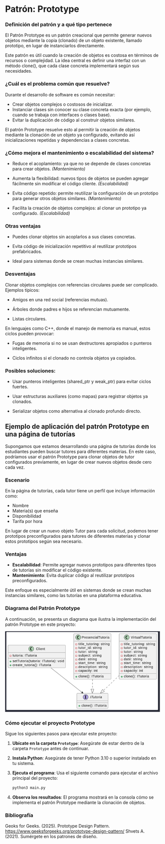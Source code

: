 # Patrón: Prototype
### Definición del patrón y a qué tipo pertenece

El Patrón Prototype es un patrón creacional que permite generar nuevos objetos mediante la copia (clonado) de un objeto existente, llamado prototipo, en lugar de instanciarlos directamente.

Este patrón es útil cuando la creación de objetos es costosa en términos de recursos o complejidad. La idea central es definir una interfaz con un método clone(), que cada clase concreta implementará según sus necesidades.

   

### ¿Cuál es el problema común que resuelve?

Durante el desarrollo de software es común necesitar:

- Crear objetos complejos o costosos de inicializar.
- Instanciar clases sin conocer su clase concreta exacta (por ejemplo, cuando se trabaja con interfaces o clases base).
- Evitar la duplicación de código al construir objetos similares.

El patrón Prototype resuelve esto al permitir la creación de objetos mediante la clonación de un objeto ya configurado, evitando así inicializaciones repetidas y dependencias a clases concretas.

### ¿Cómo mejora el mantenimiento o escalabilidad del sistema?

- Reduce el acoplamiento: ya que no se depende de clases concretas para crear objetos. *(Mantenimiento)*

- Aumenta la flexibilidad: nuevos tipos de objetos se pueden agregar fácilmente sin modificar el código cliente. *(Escalabilidad)*

- Evita código repetido: permite reutilizar la configuración de un prototipo para generar otros objetos similares. *(Mantenimiento)*

- Facilita la creación de objetos complejos: al clonar un prototipo ya configurado. *(Escalabilidad)*

### Otras ventajas

- Puedes clonar objetos sin acoplarlos a sus clases concretas.

- Evita código de inicialización repetitivo al reutilizar prototipos prefabricados.

- Ideal para sistemas donde se crean muchas instancias similares.

### Desventajas

Clonar objetos complejos con referencias circulares puede ser complicado.
Ejemplos típicos:

- Amigos en una red social (referencias mutuas).

- Árboles donde padres e hijos se referencian mutuamente.

- Listas circulares.

En lenguajes como C++, donde el manejo de memoria es manual, estos ciclos pueden provocar:

- Fugas de memoria si no se usan destructores apropiados o punteros inteligentes.

- Ciclos infinitos si el clonado no controla objetos ya copiados.

### Posibles soluciones:

- Usar punteros inteligentes (shared_ptr y weak_ptr) para evitar ciclos fuertes.

- Usar estructuras auxiliares (como mapas) para registrar objetos ya clonados.

- Serializar objetos como alternativa al clonado profundo directo.

## Ejemplo de aplicación del patrón Prototype en una página de tutorías

Supongamos que estamos desarrollando una página de tutorías donde los estudiantes pueden buscar tutores para diferentes materias. En este caso, podríamos usar el patrón Prototype para clonar objetos de tutor configurados previamente, en lugar de crear nuevos objetos desde cero cada vez.

### Escenario

En la página de tutorías, cada tutor tiene un perfil que incluye información como:
- Nombre
- Materia(s) que enseña
- Disponibilidad
- Tarifa por hora

En lugar de crear un nuevo objeto Tutor para cada solicitud, podemos tener prototipos preconfigurados para tutores de diferentes materias y clonar estos prototipos según sea necesario.

### Ventajas
- **Escalabilidad**: Permite agregar nuevos prototipos para diferentes tipos de tutorías sin modificar el código existente.
- **Mantenimiento**: Evita duplicar código al reutilizar prototipos preconfigurados.

Este enfoque es especialmente útil en sistemas donde se crean muchas instancias similares, como las tutorías en una plataforma educativa.

### Diagrama del Patrón Prototype

A continuación, se presenta un diagrama que ilustra la implementación del patrón Prototype en este proyecto:

![Diagrama del Patrón Prototype](Prototype_Diagrama_Ejemplo.png)

### Cómo ejecutar el proyecto Prototype

Sigue los siguientes pasos para ejecutar este proyecto:


1. **Ubícate en la carpeta `Prototype`**: Asegúrate de estar dentro de la carpeta `Prototype` antes de continuar.

2. **Instala Python**: Asegúrate de tener Python 3.10 o superior instalado en tu sistema.

3. **Ejecuta el programa**: Usa el siguiente comando para ejecutar el archivo principal del proyecto:

   ```bash
   python3 main.py
   ```

4. **Observa los resultados**: El programa mostrará en la consola cómo se implementa el patrón Prototype mediante la clonación de objetos.


 ### Bibliografía 
 Geoks for Geeks. (2025). Prototype Design Pattern. https://www.geeksforgeeks.org/prototype-design-pattern/ 
 Shvets A. (2021). Sumérgete en los patrones de diseño.



